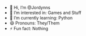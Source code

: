 - 👋 Hi, I’m @Jordynns
- 👀 I’m interested in: Games and Stuff
- 🌱 I’m currently learning: Python
- 😄 Pronouns: They/Them
- ⚡ Fun fact: Nothing

<!---
Jordynns/Jordynns is a ✨ special ✨ repository because its `README.md` (this file) appears on your GitHub profile.
You can click the Preview link to take a look at your changes.
--->
